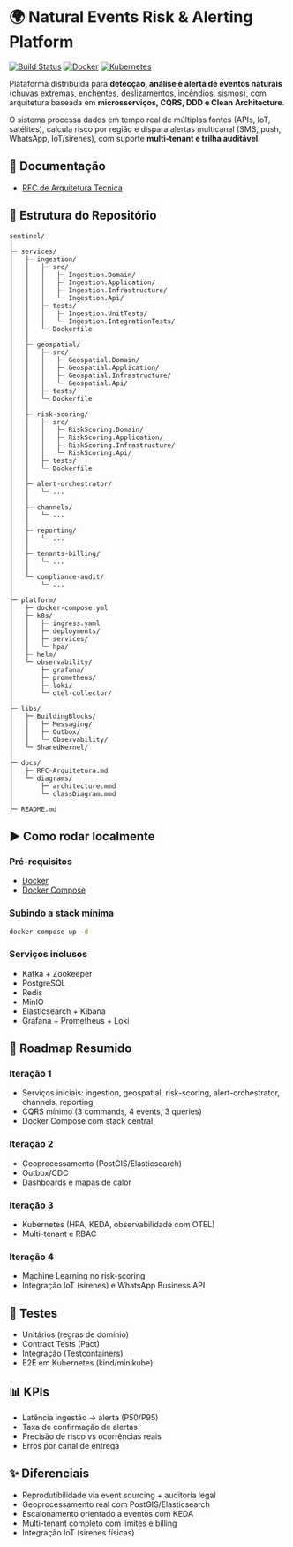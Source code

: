 # 🌍 Natural Events Risk & Alerting Platform

[![Build Status](https://img.shields.io/badge/build-passing-brightgreen)]()
[![Docker](https://img.shields.io/badge/docker-passing-blue)]()
[![Kubernetes](https://img.shields.io/badge/k8s-passing-lightblue)]()

Plataforma distribuída para **detecção, análise e alerta de eventos naturais** (chuvas extremas, enchentes, deslizamentos, incêndios, sismos), com arquitetura baseada em **microsserviços, CQRS, DDD e Clean Architecture**.

O sistema processa dados em tempo real de múltiplas fontes (APIs, IoT, satélites), calcula risco por região e dispara alertas multicanal (SMS, push, WhatsApp, IoT/sirenes), com suporte **multi-tenant e trilha auditável**.

## 📑 Documentação

- [RFC de Arquitetura Técnica](./docs/RFC-Arquitetura.md)

## 📂 Estrutura do Repositório

```
sentinel/
│
├─ services/
│   ├─ ingestion/
│   │   ├─ src/
│   │   │   ├─ Ingestion.Domain/
│   │   │   ├─ Ingestion.Application/
│   │   │   ├─ Ingestion.Infrastructure/
│   │   │   └─ Ingestion.Api/
│   │   ├─ tests/
│   │   │   ├─ Ingestion.UnitTests/
│   │   │   └─ Ingestion.IntegrationTests/
│   │   └─ Dockerfile
│   │
│   ├─ geospatial/
│   │   ├─ src/
│   │   │   ├─ Geospatial.Domain/
│   │   │   ├─ Geospatial.Application/
│   │   │   ├─ Geospatial.Infrastructure/
│   │   │   └─ Geospatial.Api/
│   │   ├─ tests/
│   │   └─ Dockerfile
│   │
│   ├─ risk-scoring/
│   │   ├─ src/
│   │   │   ├─ RiskScoring.Domain/
│   │   │   ├─ RiskScoring.Application/
│   │   │   ├─ RiskScoring.Infrastructure/
│   │   │   └─ RiskScoring.Api/
│   │   ├─ tests/
│   │   └─ Dockerfile
│   │
│   ├─ alert-orchestrator/
│   │   └─ ...
│   │
│   ├─ channels/
│   │   └─ ...
│   │
│   ├─ reporting/
│   │   └─ ...
│   │
│   ├─ tenants-billing/
│   │   └─ ...
│   │
│   └─ compliance-audit/
│       └─ ...
│
├─ platform/
│   ├─ docker-compose.yml
│   ├─ k8s/
│   │   ├─ ingress.yaml
│   │   ├─ deployments/
│   │   ├─ services/
│   │   └─ hpa/
│   ├─ helm/
│   └─ observability/
│       ├─ grafana/
│       ├─ prometheus/
│       ├─ loki/
│       └─ otel-collector/
│
├─ libs/
│   ├─ BuildingBlocks/
│   │   ├─ Messaging/
│   │   ├─ Outbox/
│   │   └─ Observability/
│   └─ SharedKernel/
│
├─ docs/
│   ├─ RFC-Arquitetura.md
│   └─ diagrams/
│       ├─ architecture.mmd
│       └─ classDiagram.mmd
│
└─ README.md
```

## ▶️ Como rodar localmente

### Pré-requisitos

- [Docker](https://www.docker.com/)
- [Docker Compose](https://docs.docker.com/compose/)

### Subindo a stack mínima

```bash
docker compose up -d
```

### Serviços inclusos

- Kafka + Zookeeper
- PostgreSQL
- Redis
- MinIO
- Elasticsearch + Kibana
- Grafana + Prometheus + Loki

## 🚀 Roadmap Resumido

### Iteração 1

- Serviços iniciais: ingestion, geospatial, risk-scoring, alert-orchestrator, channels, reporting
- CQRS mínimo (3 commands, 4 events, 3 queries)
- Docker Compose com stack central

### Iteração 2

- Geoprocessamento (PostGIS/Elasticsearch)
- Outbox/CDC
- Dashboards e mapas de calor

### Iteração 3

- Kubernetes (HPA, KEDA, observabilidade com OTEL)
- Multi-tenant e RBAC

### Iteração 4

- Machine Learning no risk-scoring
- Integração IoT (sirenes) e WhatsApp Business API

## 🧪 Testes

- Unitários (regras de domínio)
- Contract Tests (Pact)
- Integração (Testcontainers)
- E2E em Kubernetes (kind/minikube)

## 📊 KPIs

- Latência ingestão → alerta (P50/P95)
- Taxa de confirmação de alertas
- Precisão de risco vs ocorrências reais
- Erros por canal de entrega

## ✨ Diferenciais

- Reprodutibilidade via event sourcing + auditoria legal
- Geoprocessamento real com PostGIS/Elasticsearch
- Escalonamento orientado a eventos com KEDA
- Multi-tenant completo com limites e billing
- Integração IoT (sirenes físicas)
